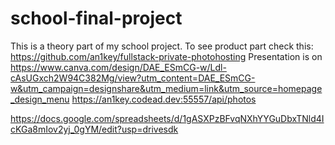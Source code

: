 # school-final-project
This is a theory part of my school project. To see product part check this: https://github.com/an1key/fullstack-private-photohosting
Presentation is on https://www.canva.com/design/DAE_ESmCG-w/Ldl-cAsUGxch2W94C382Mg/view?utm_content=DAE_ESmCG-w&utm_campaign=designshare&utm_medium=link&utm_source=homepage_design_menu
https://an1key.codead.dev:55557/api/photos

https://docs.google.com/spreadsheets/d/1gASXPzBFvqNXhYYGuDbxTNld4IcKGa8mIov2yj_0gYM/edit?usp=drivesdk
